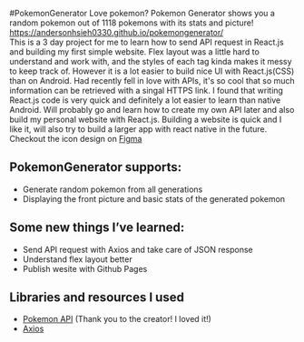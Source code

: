 #PokemonGenerator
Love pokemon? Pokemon Generator shows you a random pokemon out of 1118 pokemons with its stats and picture! https://andersonhsieh0330.github.io/pokemongenerator/
<br/>
This is a 3 day project for me to learn how to send API request in React.js and building my first simple website. Flex layout was a little hard to understand and work with, and the styles of each tag kinda makes it messy to keep track of. However it is a lot easier to build nice UI with React.js(CSS) than on Android. Had recently fell in love with APIs, it's so cool that so much information can be retrieved with a singal HTTPS link. I found that writing React.js code is very quick and definitely a lot easier to learn than native Android. Will probably go and learn how to create my own API later and also build my personal website with React.js. Building a website is quick and I like it, will also try to build a larger app with react native in the future. 
<br/>
Checkout the icon design on [Figma](https://www.figma.com/file/sGVn5GOlEIGQAiyUBuxLfL/Pokemon-Generator-Icon)
## PokemonGenerator supports:
- Generate random pokemon from all generations 
- Displaying the front picture and basic stats of the generated pokemon

## Some new things I’ve learned:
- Send API request with Axios and take care of JSON response
- Understand flex layout better
- Publish wesite with Github Pages

## Libraries and resources I used 
- [Pokemon API](https://pokeapi.co/) (Thank you to the creator! I loved it!)
- [Axios](https://github.com/axios/axios)
